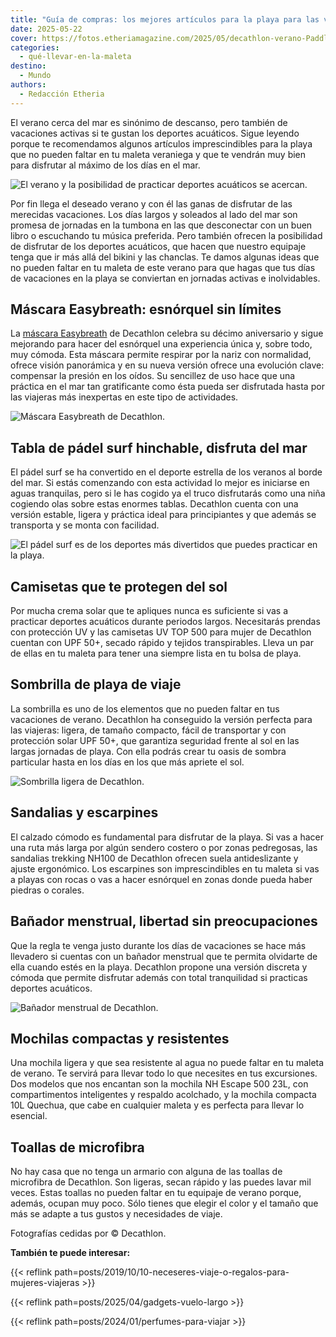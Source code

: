 ```yaml
---
title: "Guía de compras: los mejores artículos para la playa para las viajeras más deportistas"
date: 2025-05-22
cover: https://fotos.etheriamagazine.com/2025/05/decathlon-verano-Paddle-Surf-tablas.jpg
categories: 
  - qué-llevar-en-la-maleta
destino: 
  - Mundo
authors: 
  - Redacción Etheria
---
```


El verano cerca del mar es sinónimo de descanso, pero también de vacaciones activas si 
te gustan los deportes acuáticos. Sigue leyendo porque te recomendamos algunos artículos 
imprescindibles para la playa que no pueden faltar en tu maleta veraniega y que te 
vendrán muy bien para disfrutar al máximo de los días en el mar. 

![El verano y la posibilidad de practicar deportes acuáticos se acercan.](https://fotos.etheriamagazine.com/2025/05/decathlon-verano-Paddle-Surf-tablas.jpg "El verano y la posibilidad de practicar deportes acuáticos se acercan.")

Por fin llega el deseado verano y con él las ganas de disfrutar de las merecidas 
vacaciones. Los días largos y soleados al lado del mar son promesa de jornadas en la 
tumbona en las que desconectar con un buen libro o escuchando tu música preferida. Pero 
también ofrecen la posibilidad de disfrutar de los deportes acuáticos, que hacen que 
nuestro equipaje tenga que ir más allá del bikini y las chanclas. Te damos algunas ideas 
que no pueden faltar en tu maleta de este verano para que hagas que tus días de 
vacaciones en la playa se conviertan en jornadas activas e inolvidables. 

## Máscara Easybreath: esnórquel sin límites

La [máscara 
Easybreath](https://www.decathlon.es/es/p/mascara-snorkel-easybreath-900-talla-s-m-y-m-l-permite-compensar-oidos-negro/_/R-p-301599?mc=8927394&c=azul) 
de Decathlon celebra su décimo aniversario y sigue mejorando para hacer del esnórquel 
una experiencia única y, sobre todo, muy cómoda. Esta máscara permite respirar por la 
nariz con normalidad, ofrece visión panorámica y en su nueva versión ofrece una 
evolución clave: compensar la presión en los oídos. Su sencillez de uso hace que una 
práctica en el mar tan gratificante como ésta pueda ser disfrutada hasta por las 
viajeras más inexpertas en este tipo de actividades. 

![Máscara Easybreath de Decathlon.](https://fotos.etheriamagazine.com/2025/05/decathlon-verano-EASYBREATH.jpg "Máscara Easybreath de Decathlon.")

## Tabla de pádel surf hinchable, disfruta del mar

El pádel surf se ha convertido en el deporte estrella de los veranos al borde del mar. 
Si estás comenzando con esta actividad lo mejor es iniciarse en aguas tranquilas, pero 
si le has cogido ya el truco disfrutarás como una niña cogiendo olas sobre estas enormes 
tablas. Decathlon cuenta con una versión estable, ligera y práctica ideal para 
principiantes y que además se transporta y se monta con facilidad. 

![El pádel surf es de los deportes más divertidos que puedes practicar en la playa.](https://fotos.etheriamagazine.com/2025/05/decathlon-verano-Paddle-Surf-mujer.jpg "El pádel surf es de los deportes más divertidos que puedes practicar en la playa.")

## Camisetas que te protegen del sol

Por mucha crema solar que te apliques nunca es suficiente si vas a practicar deportes 
acuáticos durante periodos largos. Necesitarás prendas con protección UV y las camisetas 
UV TOP 500 para mujer de Decathlon cuentan con UPF 50+, secado rápido y tejidos 
transpirables. Lleva un par de ellas en tu maleta para tener una siempre lista en tu 
bolsa de playa. 

## Sombrilla de playa de viaje

La sombrilla es uno de los elementos que no pueden faltar en tus vacaciones de verano. 
Decathlon ha conseguido la versión perfecta para las viajeras: ligera, de tamaño 
compacto, fácil de transportar y con protección solar UPF 50+, que garantiza seguridad 
frente al sol en las largas jornadas de playa. Con ella podrás crear tu oasis de sombra 
particular hasta en los días en los que más apriete el sol. 

![Sombrilla ligera de Decathlon.](https://fotos.etheriamagazine.com/2025/05/decathlon-verano-Sombrilla-playa.jpg "Sombrilla ligera de Decathlon.")

## Sandalias y escarpines

El calzado cómodo es fundamental para disfrutar de la playa. Si vas a hacer una ruta más 
larga por algún sendero costero o por zonas pedregosas, las sandalias trekking NH100 de 
Decathlon ofrecen suela antideslizante y ajuste ergonómico. Los escarpines son 
imprescindibles en tu maleta si vas a playas con rocas o vas a hacer esnórquel en zonas 
donde pueda haber piedras o corales. 

## Bañador menstrual, libertad sin preocupaciones

Que la regla te venga justo durante los días de vacaciones se hace más llevadero si 
cuentas con un bañador menstrual que te permita olvidarte de ella cuando estés en la 
playa. Decathlon propone una versión discreta y cómoda que permite disfrutar además con 
total tranquilidad si practicas deportes acuáticos. 

![Bañador menstrual de Decathlon.](https://fotos.etheriamagazine.com/2025/05/decathlon-verano-Banador-menstrual.jpg "Bañador menstrual de Decathlon.")

## Mochilas compactas y resistentes

Una mochila ligera y que sea resistente al agua no puede faltar en tu maleta de verano. 
Te servirá para llevar todo lo que necesites en tus excursiones. Dos modelos que nos 
encantan son la mochila NH Escape 500 23L, con compartimentos inteligentes y respaldo 
acolchado, y la mochila compacta 10L Quechua, que cabe en cualquier maleta y es perfecta 
para llevar lo esencial. 

## Toallas de microfibra

No hay casa que no tenga un armario con alguna de las toallas de microfibra de 
Decathlon. Son ligeras, secan rápido y las puedes lavar mil veces. Estas toallas no 
pueden faltar en tu equipaje de verano porque, además, ocupan muy poco. Sólo tienes que 
elegir el color y el tamaño que más se adapte a tus gustos y necesidades de viaje. 

Fotografías cedidas por © Decathlon. 

**También te puede interesar:** 

{{< reflink path=posts/2019/10/10-neceseres-viaje-o-regalos-para-mujeres-viajeras >}} 

{{< reflink path=posts/2025/04/gadgets-vuelo-largo >}} 

{{< reflink path=posts/2024/01/perfumes-para-viajar >}}

